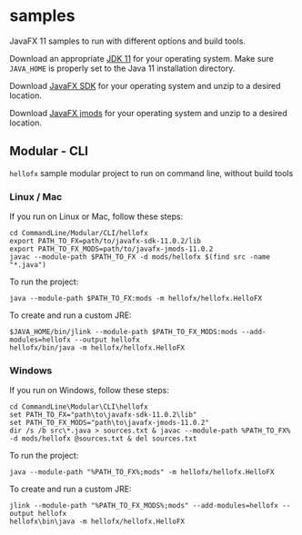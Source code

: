 # samples

JavaFX 11 samples to run with different options and build tools.

Download an appropriate [JDK 11](https://jdk.java.net/11/) for your operating system. Make sure `JAVA_HOME` 
is properly set to the Java 11 installation directory. 

Download [JavaFX SDK](https://gluonhq.com/products/javafx/) for your operating 
system and unzip to a desired location.

Download [JavaFX jmods](https://gluonhq.com/products/javafx/) for your operating 
system and unzip to a desired location.

## Modular - CLI

`hellofx` sample modular project to run on command line, without build tools

### Linux / Mac

If you run on Linux or Mac, follow these steps:

    cd CommandLine/Modular/CLI/hellofx
    export PATH_TO_FX=path/to/javafx-sdk-11.0.2/lib
    export PATH_TO_FX_MODS=path/to/javafx-jmods-11.0.2
    javac --module-path $PATH_TO_FX -d mods/hellofx $(find src -name "*.java")
    
To run the project:
    
    java --module-path $PATH_TO_FX:mods -m hellofx/hellofx.HelloFX

To create and run a custom JRE:

    $JAVA_HOME/bin/jlink --module-path $PATH_TO_FX_MODS:mods --add-modules=hellofx --output hellofx
    hellofx/bin/java -m hellofx/hellofx.HelloFX

### Windows

If you run on Windows, follow these steps:

    cd CommandLine\Modular\CLI\hellofx
    set PATH_TO_FX="path\to\javafx-sdk-11.0.2\lib"
    set PATH_TO_FX_MODS="path\to\javafx-jmods-11.0.2"
    dir /s /b src\*.java > sources.txt & javac --module-path %PATH_TO_FX% -d mods/hellofx @sources.txt & del sources.txt

To run the project:
    
    java --module-path "%PATH_TO_FX%;mods" -m hellofx/hellofx.HelloFX

To create and run a custom JRE:

    jlink --module-path "%PATH_TO_FX_MODS%;mods" --add-modules=hellofx --output hellofx
    hellofx\bin\java -m hellofx/hellofx.HelloFX
